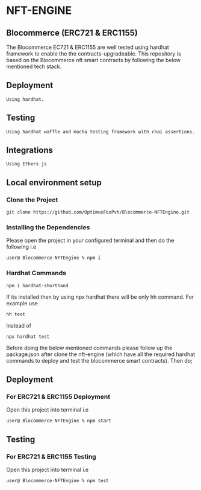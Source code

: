 # NFT-ENGINE
## Blocommerce (ERC721 & ERC1155) 
The Blocommerce EC721 & ERC1155 are well tested using hardhat framework to enable the the contracts-upgradeable. This repository is based on the Blocommerce nft smart contracts by following the below mentioned tech stack.

## Deployment
```
Using hardhat.
 ```
## Testing
```
Using hardhat waffle and mocha testing framework with chai assertions.
```
## Integrations
```
Using Ethers.js
```
## Local environment setup
### Clone the Project 
```
git clone https://github.com/OptimusFoxPvt/Blocommerce-NFTEngine.git

```
### Installing the Dependencies 
Please open the project in your configured terminal and then do the following i.e
```
user@ Blocommerce-NFTEngine % npm i
```
### Hardhat Commands
```
npm i hardhat-shorthand 
```
If its installed then by using npx hardhat there will be only hh command. For example use
```
hh test 
```
Instead of

```
npx hardhat test
```
Before doing the below mentioned commands please follow up the package.json after clone the nft-engine (which have all the required hardhat commands to deploy and test the blocommerce smart contracts). Then do;
## Deployment
### For ERC721 & ERC1155 Deployment
Open this project into terminal i.e
```
user@ Blocommerce-NFTEngine % npm start 
```
## Testing
### For ERC721 & ERC1155 Testing
Open this project into terminal i.e
```
user@ Blocommerce-NFTEngine % npm test 
```
